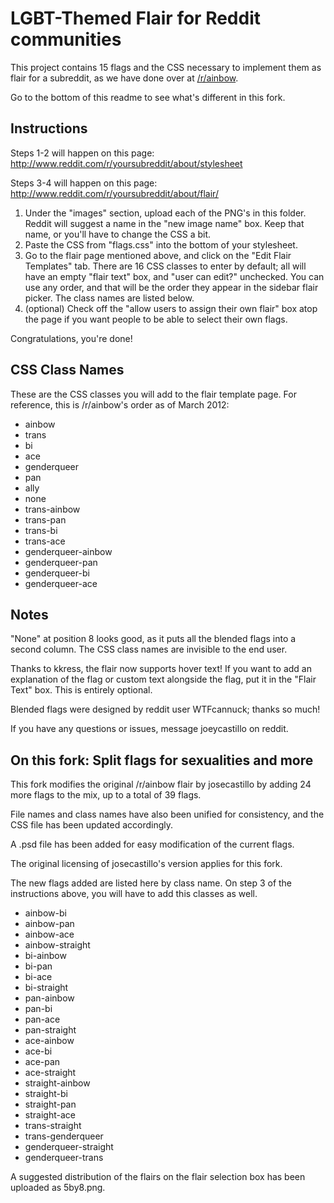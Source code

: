 LGBT-Themed Flair for Reddit communities
========================================

This project contains 15 flags and the CSS necessary to implement them 
as flair for a subreddit, as we have done over at [/r/ainbow](http://www.reddit.com/r/ainbow/).

Go to the bottom of this readme to see what's different in this fork.

Instructions
------------

Steps 1-2 will happen on this page: 
http://www.reddit.com/r/yoursubreddit/about/stylesheet

Steps 3-4 will happen on this page: 
http://www.reddit.com/r/yoursubreddit/about/flair/

1. Under the "images" section, upload each of the PNG's in this folder. 
   Reddit will suggest a name in the "new image name" box. Keep that 
   name, or you'll have to change the CSS a bit. 
2. Paste the CSS from "flags.css" into the bottom of your stylesheet.
3. Go to the flair page mentioned above, and click on the "Edit Flair
   Templates" tab. There are 16 CSS classes to enter by default; all 
   will have an empty "flair text" box, and "user can edit?" unchecked. 
   You can use any order, and that will be the order they appear in the 
   sidebar flair picker. The class names are listed below. 
4. (optional) Check off the "allow users to assign their own flair" box
   atop the page if you want people to be able to select their own flags. 
   
Congratulations, you're done!
   
CSS Class Names
---------------

These are the CSS classes you will add to the flair template page. For 
reference, this is /r/ainbow's order as of March 2012: 

 * ainbow
 * trans
 * bi
 * ace
 * genderqueer
 * pan
 * ally
 * none
 * trans-ainbow
 * trans-pan
 * trans-bi
 * trans-ace
 * genderqueer-ainbow
 * genderqueer-pan
 * genderqueer-bi
 * genderqueer-ace

Notes
-----

"None" at position 8 looks good, as it puts all the blended flags
into a second column. The CSS class names are invisible to the end user. 

Thanks to kkress, the flair now supports hover text! If you want to add 
an explanation of the flag or custom text alongside the flag, put it
in the "Flair Text" box. This is entirely optional. 

Blended flags were designed by reddit user WTFcannuck; thanks so much! 

If you have any questions or issues, message joeycastillo on reddit. 

On this fork: Split flags for sexualities and more
-----

This fork modifies the original /r/ainbow flair by josecastillo by adding
24 more flags to the mix, up to a total of 39 flags.

File names and class names have also been unified for consistency, and the
CSS file has been updated accordingly.

A .psd file has been added for easy modification of the current flags.

The original licensing of josecastillo's version applies for this fork.

The new flags added are listed here by class name. On step 3 of the instructions above, you will have to add this classes as well.

* ainbow-bi
* ainbow-pan
* ainbow-ace
* ainbow-straight
* bi-ainbow
* bi-pan
* bi-ace
* bi-straight
* pan-ainbow
* pan-bi
* pan-ace
* pan-straight
* ace-ainbow
* ace-bi
* ace-pan
* ace-straight
* straight-ainbow
* straight-bi
* straight-pan
* straight-ace
* trans-straight
* trans-genderqueer
* genderqueer-straight
* genderqueer-trans

A suggested distribution of the flairs on the flair selection box has been uploaded as 5by8.png.








